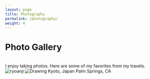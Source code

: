 ```yaml
---
layout: page
title: Photography
permalink: /photography/
weight: 4
---
```


# Photo Gallery

<br>
I enjoy taking photos. Here are some of my favorites from my travels. 

<br>

<tr>
    <td> <img src="https://raw.githubusercontent.com/yontartu/yontartu.github.io/master/images/ryoanji.jpg" alt="ryoanji"/> </td>
    <td> <img src="https://raw.githubusercontent.com/yontartu/yontartu.github.io/master/images/cacti.jpg" alt="Drawing"/> </td>
</tr>

<tr>
	<td style="text-align: left;">Kyoto, Japan</td>
	<td style="text-align: right;">Palm Springs, CA</td>
</tr>
